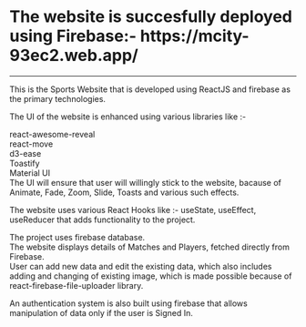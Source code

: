 <h1>The website is succesfully deployed using Firebase:- https://mcity-93ec2.web.app/</h1>
<hr/>
This is the Sports Website that is developed using ReactJS and firebase as the primary technologies. <br/>

The UI of the website is enhanced using various libraries like :-<br/>

react-awesome-reveal<br/>
react-move<br/>
d3-ease<br/>
Toastify<br/>
Material UI<br/>
The UI will ensure that user will willingly stick to the website, bacause of Animate, Fade, Zoom, Slide, Toasts and various such effects.<br/>

The website uses various React Hooks like :- useState, useEffect, useReducer that adds functionality to the project.<br/>

The project uses firebase database. <br/>
The website displays details of Matches and Players, fetched directly from Firebase. <br/>
User can add new data and edit the existing data, which also includes adding and changing of existing image, which is made possible because of react-firebase-file-uploader library.<br/>

An authentication system is also built using firebase that allows manipulation of data only if the user is Signed In.<br/>
